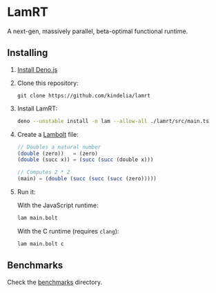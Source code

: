 # LamRT

A next-gen, massively parallel, beta-optimal functional runtime.

## Installing

1. [Install Deno.js](https://deno.land/manual/getting_started/installation)

2. Clone this repository:

    ```
    git clone https://github.com/kindelia/lamrt
    ```

3. Install LamRT:

    ```bash
    deno --unstable install -n lam --allow-all ./lamrt/src/main.ts
    ```

4. Create a [Lambolt](https://github.com/kindelia/lambolt) file:

    ```javascript
    // Doubles a natural number
    (double (zero))   = (zero)
    (double (succ x)) = (succ (succ (double x)))

    // Computes 2 * 2
    (main) = (double (succ (succ (succ (zero)))))
    ```

5. Run it:

    With the JavaScript runtime:

    ```bash
    lam main.bolt
    ```

    With the C runtime (requires `clang`):

    ```bash
    lam main.bolt c
    ```

## Benchmarks

Check the [benchmarks](benchmarks) directory.
